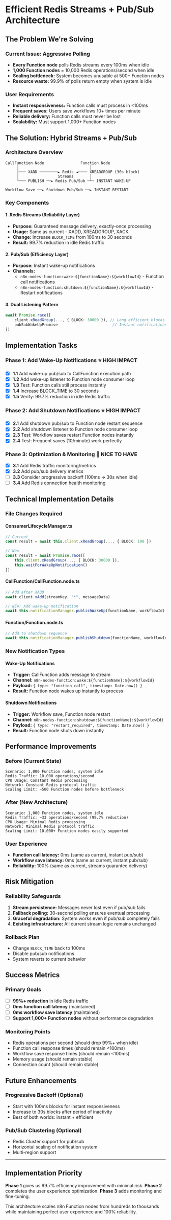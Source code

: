 # Efficient Redis Streams + Pub/Sub Architecture

## The Problem We're Solving

### Current Issue: Aggressive Polling
- **Every Function node** polls Redis streams every 100ms when idle
- **1,000 Function nodes** = 10,000 Redis operations/second when idle
- **Scaling bottleneck:** System becomes unusable at 500+ Function nodes
- **Resource waste:** 99.9% of polls return empty when system is idle

### User Requirements
- **Instant responsiveness:** Function calls must process in <100ms
- **Frequent saves:** Users save workflows 10+ times per minute
- **Reliable delivery:** Function calls must never be lost
- **Scalability:** Must support 1,000+ Function nodes

## The Solution: Hybrid Streams + Pub/Sub

### Architecture Overview
```
CallFunction Node                Function Node
     │                               │
     ├─── XADD ────────► Redis ◄──── XREADGROUP (30s block)
     │                 Streams       │
     └─── PUBLISH ──► Redis Pub/Sub ─┴─ INSTANT WAKE-UP
                                     
Workflow Save ──► Shutdown Pub/Sub ──► INSTANT RESTART
```

### Key Components

#### 1. **Redis Streams (Reliability Layer)**
- **Purpose:** Guaranteed message delivery, exactly-once processing
- **Usage:** Same as current - XADD, XREADGROUP, XACK
- **Change:** Increase `BLOCK_TIME` from 100ms to 30 seconds
- **Result:** 99.7% reduction in idle Redis traffic

#### 2. **Pub/Sub (Efficiency Layer)**
- **Purpose:** Instant wake-up notifications
- **Channels:**
  - `n8n-nodes-function:wake:${functionName}:${workflowId}` - Function call notifications
  - `n8n-nodes-function:shutdown:${functionName}:${workflowId}` - Restart notifications

#### 3. **Dual Listening Pattern**
```typescript
await Promise.race([
    client.xReadGroup(..., { BLOCK: 30000 }), // Long efficient blocks
    pubSubWakeUpPromise                        // Instant notifications
])
```

## Implementation Tasks

### Phase 1: Add Wake-Up Notifications ⭐ HIGH IMPACT
- [x] **1.1** Add wake-up pub/sub to CallFunction execution path
- [x] **1.2** Add wake-up listener to Function node consumer loop
- [x] **1.3** Test: Function calls still process instantly
- [x] **1.4** Increase BLOCK_TIME to 30 seconds
- [x] **1.5** Verify: 99.7% reduction in idle Redis traffic

### Phase 2: Add Shutdown Notifications ⭐ HIGH IMPACT
- [x] **2.1** Add shutdown pub/sub to Function node restart sequence
- [x] **2.2** Add shutdown listener to Function node consumer loop
- [x] **2.3** Test: Workflow saves restart Function nodes instantly
- [x] **2.4** Test: Frequent saves (10/minute) work perfectly

### Phase 3: Optimization & Monitoring 🔧 NICE TO HAVE
- [x] **3.1** Add Redis traffic monitoring/metrics
- [x] **3.2** Add pub/sub delivery metrics
- [ ] **3.3** Consider progressive backoff (100ms → 30s when idle)
- [ ] **3.4** Add Redis connection health monitoring

## Technical Implementation Details

### File Changes Required

#### **ConsumerLifecycleManager.ts**
```typescript
// Current
const result = await this.client.xReadGroup(..., { BLOCK: 100 })

// New  
const result = await Promise.race([
    this.client.xReadGroup(..., { BLOCK: 30000 }),
    this.waitForWakeUpNotification()
])
```

#### **CallFunction/CallFunction.node.ts**
```typescript
// Add after XADD
await client.xAdd(streamKey, "*", messageData)

// NEW: Add wake-up notification
await this.notificationManager.publishWakeUp(functionName, workflowId)
```

#### **Function/Function.node.ts**
```typescript
// Add to shutdown sequence
await this.notificationManager.publishShutdown(functionName, workflowId)
```

### New Notification Types

#### **Wake-Up Notifications**
- **Trigger:** CallFunction adds message to stream
- **Channel:** `n8n-nodes-function:wake:${functionName}:${workflowId}`
- **Payload:** `{ type: "function_call", timestamp: Date.now() }`
- **Result:** Function node wakes up instantly to process

#### **Shutdown Notifications**  
- **Trigger:** Workflow save, Function node restart
- **Channel:** `n8n-nodes-function:shutdown:${functionName}:${workflowId}`
- **Payload:** `{ type: "restart_required", timestamp: Date.now() }`
- **Result:** Function node shuts down instantly

## Performance Improvements

### Before (Current State)
```
Scenario: 1,000 Function nodes, system idle
Redis Traffic: 10,000 operations/second
CPU Usage: Constant Redis processing
Network: Constant Redis protocol traffic
Scaling Limit: ~500 Function nodes before bottleneck
```

### After (New Architecture)
```
Scenario: 1,000 Function nodes, system idle  
Redis Traffic: ~33 operations/second (99.7% reduction)
CPU Usage: Minimal Redis processing
Network: Minimal Redis protocol traffic
Scaling Limit: 10,000+ Function nodes easily supported
```

### User Experience
- **Function call latency:** 0ms (same as current, instant pub/sub)
- **Workflow save latency:** 0ms (same as current, instant pub/sub)
- **Reliability:** 100% (same as current, streams guarantee delivery)

## Risk Mitigation

### Reliability Safeguards
1. **Stream persistence:** Messages never lost even if pub/sub fails
2. **Fallback polling:** 30-second polling ensures eventual processing
3. **Graceful degradation:** System works even if pub/sub completely fails
4. **Existing infrastructure:** All current stream logic remains unchanged

### Rollback Plan
- Change `BLOCK_TIME` back to 100ms
- Disable pub/sub notifications  
- System reverts to current behavior

## Success Metrics

### Primary Goals
- [ ] **99%+ reduction** in idle Redis traffic
- [ ] **0ms function call latency** (maintained)
- [ ] **0ms workflow save latency** (maintained)
- [ ] **Support 1,000+ Function nodes** without performance degradation

### Monitoring Points
- Redis operations per second (should drop 99%+ when idle)
- Function call response times (should remain <100ms)
- Workflow save response times (should remain <100ms)
- Memory usage (should remain stable)
- Connection count (should remain stable)

## Future Enhancements

### Progressive Backoff (Optional)
- Start with 100ms blocks for instant responsiveness
- Increase to 30s blocks after period of inactivity
- Best of both worlds: instant + efficient

### Pub/Sub Clustering (Optional)
- Redis Cluster support for pub/sub
- Horizontal scaling of notification system
- Multi-region support

---

## Implementation Priority

**Phase 1** gives us 99.7% efficiency improvement with minimal risk.
**Phase 2** completes the user experience optimization.
**Phase 3** adds monitoring and fine-tuning.

This architecture scales n8n Function nodes from hundreds to thousands while maintaining perfect user experience and 100% reliability.